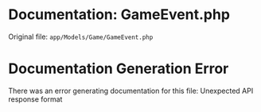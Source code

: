 # Documentation: GameEvent.php

Original file: `app/Models/Game/GameEvent.php`

# Documentation Generation Error

There was an error generating documentation for this file: Unexpected API response format